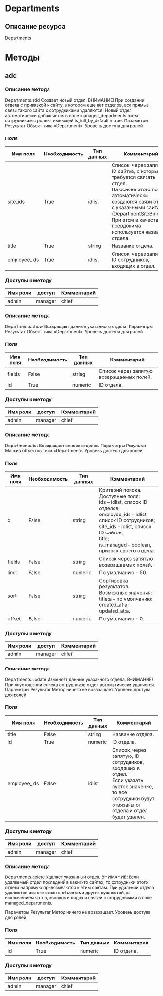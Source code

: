 # Departments
## Описание ресурса
Departments
# Методы
## add
### Описание метода
Departments.add
Создает новый отдел.
ВНИМАНИЕ!
При создании отдела с привязкой к сайту, в котором еще нет отделов, все прямые связи такого сайта с сотрудниками удаляются.
Новый отдел автоматически добавляется в поле managed_departments всем сотрудникам с ролью, имеющей is_full_by_default = true.
Параметры
Результат
Объект типа «Department».
Уровень доступа для ролей

### Поля
| Имя поля | Необходимость | Тип данных | Комментарий |
|---|---|---|---|
|site_ids|True|idlist|Список, через запятую, ID сайтов, с которыми требуется связать отдел. <br/>На основе этого поля автоматически создаются связи отдела с указанными сайтами (DepartmentSiteBinding). При этом в качестве псевдонима используется название отдела.<br/>|
|title|True|string|Название отдела.<br/>|
|employee_ids|True|idlist|Список, через запятую, ID сотрудников, входящих в отдел.<br/>|
### Доступы к методу
| Имя роли | доступ | Комментарий |
|---|---|---|
|admin|manager|chief|chief_partner|operator|admin_partner## show
### Описание метода
Departments.show
Возвращает данные указанного отдела.
Параметры
Результат
Объект типа «Department».
Уровень доступа для ролей

### Поля
| Имя поля | Необходимость | Тип данных | Комментарий |
|---|---|---|---|
|fields|False|string|Список через запятую возвращаемых полей.<br/>|
|id|True|numeric|ID отдела.<br/>|
### Доступы к методу
| Имя роли | доступ | Комментарий |
|---|---|---|
|admin|manager|chief|chief_partner|operator|admin_partner## list
### Описание метода
Departments.list
Возвращает список отделов.
Параметры
Результат
Массив объектов типа «Department».
Уровень доступа для ролей

### Поля
| Имя поля | Необходимость | Тип данных | Комментарий |
|---|---|---|---|
|q|False|string|Критерий поиска.<br/>Доступные поля:<br/>ids – idlist, список ID отделов;<br/>employee_ids – idlist, список ID сотрудников;<br/>site_ids – idlist, список ID сайтов;<br/>title;<br/>is_managed – boolean, признак своего отдела.<br/>|
|fields|False|string|Список через запятую возвращаемых полей.<br/>|
|limit|False|numeric|По умолчанию – 50.<br/>|
|sort|False|string|Сортировка результатов.<br/>Возможные значения:<br/>title:a – по умолчанию;<br/>created_at:a;<br/>updated_at:a.<br/>|
|offset|False|numeric|По умолчанию – 0.<br/>|
### Доступы к методу
| Имя роли | доступ | Комментарий |
|---|---|---|
|admin|manager|chief|chief_partner|operator|admin_partner## update
### Описание метода
Departments.update
Изменяет данные указанного отдела.
ВНИМАНИЕ!
При опустошении списка сотрудников отдел автоматически удаляется.
Параметры
Результат
Метод ничего не возвращает.
Уровень доступа для ролей

### Поля
| Имя поля | Необходимость | Тип данных | Комментарий |
|---|---|---|---|
|title|False|string|Название отдела.<br/>|
|id|True|numeric|ID отдела.<br/>|
|employee_ids|False|idlist|Список, через запятую, ID сотрудников, входящих в отдел.<br/>Если указать пустое значение, то все сотрудники будут отвязаны от отдела и отдел будет удален.<br/>|
### Доступы к методу
| Имя роли | доступ | Комментарий |
|---|---|---|
|admin|manager|chief|chief_partner|operator|admin_partner## delete
### Описание метода
Departments.delete
Удаляет указанный отдел.
ВНИМАНИЕ!
Если удаляемый отдел последний в каких-то сайтах, то сотрудники этого отдела напрямую привязываются к этим сайтам.
При удалении отдела удаляются все его связи с объектами других сущностей, за исключением чатов, звонков и лидов и связей с сотрудниками в поле managed_departments.

Параметры
Результат
Метод ничего не возвращает.
Уровень доступа для ролей

### Поля
| Имя поля | Необходимость | Тип данных | Комментарий |
|---|---|---|---|
|id|True|numeric|ID отдела.<br/>|
### Доступы к методу
| Имя роли | доступ | Комментарий |
|---|---|---|
|admin|manager|chief|chief_partner|operator|admin_partner